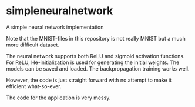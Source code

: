 # simpleneuralnetwork
A simple neural network implementation

Note that the MNIST-files in this repository is not really MNIST but a much more difficult dataset.

The neural network supports both ReLU and sigmoid activation functions. For ReLU, He-initialization is used for generating the initial weights. The models can be saved and loaded. The backpropagation training works well. 

However, the code is just straight forward with no attempt to make it efficient what-so-ever. 

The code for the application is very messy.





